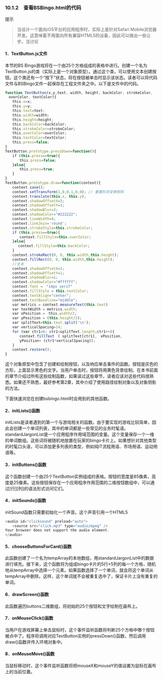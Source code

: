 ### 10.1.2　查看BSBingo.html的代码



提示

> 当设计一个面向iOS平台的应用程序时，实际上是针对Safari Mobile浏览器开发。这意味着不用面向所有兼容HTML5的设备，因此可以做出一些让步。当讨论<audio>标签使用时，读者就会注意到这点。

#### 1．TextButton.js文件

本节的BS Bingo游戏将在一个由25个方格组成的表格中进行。创建一个名为TextButton.js的类（实际上是一个对象原型）。通过这个类，可以使用文本创建按钮。这个类还有一个“按下”状态，将在按钮被单击时显示该状态。读者可以将代码文件与BSBingo文件一起保存在工程文件夹之中。以下是文件中的代码。

```javascript
function TextButton(x,y,text, width, height, backColor, strokeColor,   
　overColor, textColor){
　　this.x=x;
　　this.y=y;
　　this.text=text;
　　this.width=width;
　　this.height=height;
　　this.backColor=backColor;
　　this.strokeColor=strokeColor;
　　this.overColor=overColor;
　　this.textColor=textColor;
　　this.press=false;
}
TextButton.prototype.pressDown=function(){
　　if (this.press==true){
　　　　this.press=false;
　　}else{
　　　　this.press=true;
　　}
}
TextButton.prototype.draw=function(context){
　　context.save();
　　context.setTransform(1,0,0,1,0,0); // 重置形状变换矩阵
　　context.translate(this.x, this.y);
　　context.shadowOffsetX=3;
　　context.shadowOffsetY=3;
　　context.shadowBlur=3;
　　context.shadowColor="#222222";
　　context.lineWidth=4;
　　context.lineJoin='round';
　　context.strokeStyle=this.strokeColor;
　　if (this.press==true){
　　　　context.fillStyle=this.overColor;
　　}else{
　　　 context.fillStyle=this.backColor;
　　}
　　context.strokeRect(0, 0, this.width,this.height);
　　context.fillRect(0, 0, this.width,this.height);
　　//文本
　　context.shadowOffsetX=1;
　　context.shadowOffsetY=1;
　　context.shadowBlur=1;
　　context.shadowColor="#ffffff";
　　context.font =　"14px serif"
　　context.fillStyle = this.textColor;
　　context.textAlign="center";
　　context.textBaseline="middle";
　　var metrics = context.measureText(this.text)
　　var textWidth = metrics.width;
　　var xPosition =　this.width/2;
　　var yPosition = (this.height/2);
　　var splitText=this.text.split('\n');
　　var verticalSpacing=14;
　　for (var ctr1=0; ctr1<splitText.length;ctr1++){
　　　　context.fillText　( splitText[ctr1],　xPosition,   
　　　　yPosition+ (ctr1*verticalSpacing));
　　}
　　context.restore();
}
```

这个对象原型中包含了创建和绘制按钮，以及响应单击事件的函数。按钮是灰色的方形，上面显示黑色的文字。当用户单击时，按钮将用黄色背景绘制。在本书前面的章节介绍过所有这些绘制函数，如果读过这些章节，读者应该对这些代码很熟悉。如果还不熟悉，最好参考第2章，其中介绍了使用路径绘制对象以及对象阴影的方法。

下面快速浏览在创建bsbingo.html时会用到的其他函数。

#### 2．initLists()函数

initLists是读者遇到的第一个与游戏相关的函数。由于要实现的游戏比较简单，因此会创建一个单词列表，其中的单词都是一些常见的业务时髦语。standardJargonList是一个应用程序作用域范围的变量。这个变量保存一个一维的单词数组。这些词将被随机地放置在玩家的bingo卡片上。如果想针对其他类型的时髦口头语，可以添加更多列表的类型，例如纯IT流程用语、市场用语、运动用语等。

#### 3．initButtons()函数

这个函数创建一个由25个TextButton实例组成的表格。按钮的宽度是85像素，高度是25像素。这些按钮保存在一个应用程序作用范围的二维按钮数组中，可以通过[行][列]的语法形式访问它们。

#### 4．initSounds()函数

initSound函数只需要初始化一个声音。这个声音引用一个HTML5 <audio>标签。由于面向的是iOS平台，因此仅需要提供一个.mp3格式的声音，不需要.ogg和.wav的格式，因为不用针对其他浏览器。以下是HTML <audio>标签。

```javascript
<audio id="clicksound" preload="auto">
　　<source src="click.mp3" type="audio/mpeg" />
Your browser does not support the audio element.
</audio>
```

#### 5．chooseButtonsForCard()函数

此函数创建了一个名为tempArray的本地数组，用standardJargonList中的数据进行填充。接下来，这个函数将为组成bingo卡片的5行×5列的每一个方格，随机地从tempArray中选择一个元素。如果函数选择了一个单词，就会将这个单词从tempArray中删除。这样，这个单词就不会被重复选中了，保证卡片上没有重复的单词。

#### 6．drawScreen()函数

此函数遍历buttons二维数组，将初始的25个按钮和文字绘制在画布上。

#### 7．onMouseClick()函数

当用户在游戏屏幕上单击鼠标时，这个事件监听函数将判断25个方格中哪个按钮被点中了。程序将调用对应TextButton实例的pressDown()函数，然后调用draw()函数并传入环境对象中。

#### 8．onMouseMove()函数

当鼠标移动时，这个事件监听函数将把mouseX和mouseY的值设置为鼠标在画布上的当前位置。

